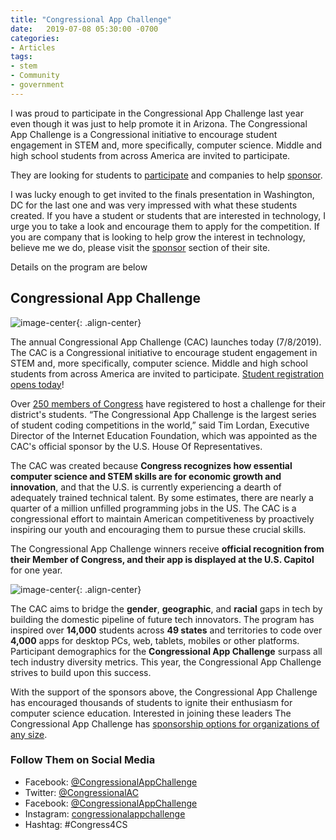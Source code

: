 ```yaml
---
title: "Congressional App Challenge"
date:   2019-07-08 05:30:00 -0700
categories: 
- Articles
tags: 
- stem 
- Community 
- government
---
```

I was proud to participate in the Congressional App Challenge last year even though it was just to help promote it in Arizona. The Congressional App Challenge is a Congressional initiative to encourage student engagement in STEM and, more specifically, computer science. Middle and high school students from across America are invited to participate.

They are looking for students to [participate](https://www.congressionalappchallenge.us/students/student-registration/?mc_cid=6aec36a431&mc_eid=52a71260c4) and companies to help [sponsor](https://www.congressionalappchallenge.us/sponsors/?mc_cid=6aec36a431&mc_eid=52a71260c4).

I was lucky enough to get invited to the finals presentation in Washington, DC for the last one and was very impressed with what these students created.  If you have a student or students that are interested in technology, I urge you to take a look and encourage them to apply for the competition.  If you are company that is looking to help grow the interest in technology, believe me we do, please visit the [sponsor](https://www.congressionalappchallenge.us/sponsors/?mc_cid=6aec36a431&mc_eid=52a71260c4) section of their site.

Details on the program are below

## Congressional App Challenge

![image-center](/assets/images/posts/congressional-app-challenge.jpg "Congressional App Challenge"){: .align-center}

The annual Congressional App Challenge (CAC) launches today (7/8/2019). The CAC is a Congressional initiative to encourage student engagement in STEM and, more specifically, computer science. Middle and high school students from across America are invited to participate. [Student registration opens today](https://www.congressionalappchallenge.us/students/student-registration/?mc_cid=6aec36a431&mc_eid=52a71260c4)!

Over [250 members of Congress](https://www.congressionalappchallenge.us/students/participating-districts/?mc_cid=6aec36a431&mc_eid=52a71260c4) have registered to host a challenge for their district's students. “The Congressional App Challenge is the largest series of student coding competitions in the world,” said Tim Lordan, Executive Director of the Internet Education Foundation, which was appointed as the CAC's official sponsor by the U.S. House Of Representatives.

The CAC was created because **Congress recognizes how essential computer science and STEM skills are for economic growth and innovation**, and that the U.S. is currently experiencing a dearth of adequately trained technical talent. By some estimates, there are nearly a quarter of a million unfilled programming jobs in the US. The CAC is a congressional effort to maintain American competitiveness by proactively inspiring our youth and encouraging them to pursue these crucial skills.

The Congressional App Challenge winners receive **official recognition from their Member of Congress, and their app is displayed at the U.S. Capitol** for one year.

![image-center](/assets/images/posts/congressional-app-challenge-diverse.png "Congressional App Challenge Diversity"){: .align-center}

The CAC aims to bridge the **gender**, **geographic**, and **racial** gaps in tech by building the domestic pipeline of future tech innovators. The program has inspired over **14,000** students across **49 states** and territories to code over **4,000** apps for desktop PCs, web, tablets, mobiles or other platforms. Participant demographics for the **Congressional App Challenge** surpass all tech industry diversity metrics. This year, the Congressional App Challenge strives to build upon this success.

With the support of the sponsors above, the Congressional App Challenge has encouraged thousands of students to ignite their enthusiasm for computer science education. Interested in joining these leaders The Congressional App Challenge has [sponsorship options for organizations of any size](https://www.congressionalappchallenge.us/sponsors/?mc_cid=6aec36a431&mc_eid=52a71260c4).

### Follow Them on Social Media

* Facebook: [@CongressionalAppChallenge](https://www.facebook.com/CongressionalAppChallenge?mc_cid=6aec36a431&mc_eid=52a71260c4)
* Twitter: [@CongressionalAC](https://twitter.com/CongressionalAC)
* Facebook: [@CongressionalAppChallenge](https://www.facebook.com/CongressionalAppChallenge?mc_cid=6aec36a431&mc_eid=52a71260c4)
* Instagram: [congressionalappchallenge](https://www.instagram.com/congressionalappchallenge/?mc_cid=6aec36a431&mc_eid=52a71260c4)
* Hashtag: #Congress4CS

